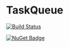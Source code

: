 # TaskQueue

[![Build Status](https://dev.azure.com/sceny/TaskQueue/_apis/build/status/TaskQueue%20build?branchName=master)](https://dev.azure.com/sceny/TaskQueue/_build/latest?definitionId=1&branchName=master)

[![NuGet Badge](https://buildstats.info/nuget/Sceny.TaskQueue)](https://www.nuget.org/packages/Sceny.TaskQueue/)
